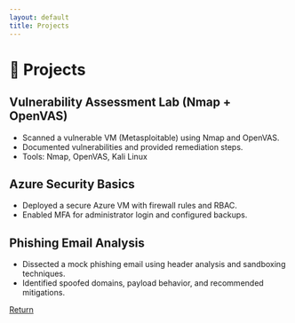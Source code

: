 ```yaml
---
layout: default
title: Projects
---
```


# 🔧 Projects

## Vulnerability Assessment Lab (Nmap + OpenVAS)
- Scanned a vulnerable VM (Metasploitable) using Nmap and OpenVAS.
- Documented vulnerabilities and provided remediation steps.
- Tools: Nmap, OpenVAS, Kali Linux

## Azure Security Basics
- Deployed a secure Azure VM with firewall rules and RBAC.
- Enabled MFA for administrator login and configured backups.

## Phishing Email Analysis
- Dissected a mock phishing email using header analysis and sandboxing techniques.
- Identified spoofed domains, payload behavior, and recommended mitigations.


[Return](index.md)
